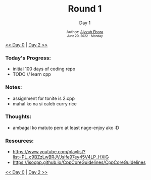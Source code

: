 <div align="center">
  <h1>Round 1</h1>
  <p>Day 1</p>

  <sub>
    Author: <a href="https://github.com/Mochicakes" target="_blank">Alyzah Ebora</a>
    <br>
    <small>June 20, 2022 - Monday</small>
  </sub>
</div>

[<< Day 0](day000.md) | [Day 2 >>](day002.md)

### Today's Progress:

- initial 100 days of coding repo
- TODO // learn cpp

### Notes:

- assignment for tonite is 2.cpp
- mahal ko na si caleb curry rice

### Thoughts:

- ambagal ko matuto pero at least nage-enjoy ako :D

### Resources:

- https://www.youtube.com/playlist?list=PL_c9BZzLwBRJVJsIfe97ey45V4LP_HXiG
- https://isocpp.github.io/CppCoreGuidelines/CppCoreGuidelines

[<< Day 0](day000.md) | [Day 2 >>](day002.md)
